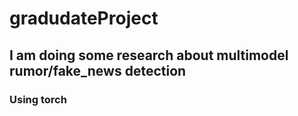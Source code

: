 # gradudateProject
## I am doing some research about multimodel rumor/fake_news detection
### Using torch

